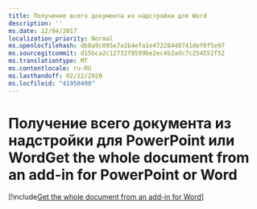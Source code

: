 ```yaml
---
title: Получение всего документа из надстройки для Word
description: ''
ms.date: 12/04/2017
localization_priority: Normal
ms.openlocfilehash: db8a9c095e7a1b4efa1e47228440741def0f5e97
ms.sourcegitcommit: d15bca2c12732f8599be2ec4b2adc7c254552f52
ms.translationtype: MT
ms.contentlocale: ru-RU
ms.lasthandoff: 02/12/2020
ms.locfileid: "41950490"
---
```

# <a name="get-the-whole-document-from-an-add-in-for-powerpoint-or-word"></a><span data-ttu-id="dc076-102">Получение всего документа из надстройки для PowerPoint или Word</span><span class="sxs-lookup"><span data-stu-id="dc076-102">Get the whole document from an add-in for PowerPoint or Word</span></span>

[!include[Get the whole document from an add-in for Word](../includes/file-get-the-whole-document-from-an-add-in-for-powerpoint-or-word.md)]
